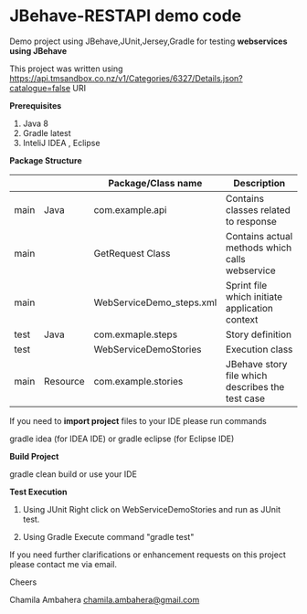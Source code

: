 # JBehave-RESTAPI demo code
Demo project using JBehave,JUnit,Jersey,Gradle for testing **webservices using JBehave**

This project was written using https://api.tmsandbox.co.nz/v1/Categories/6327/Details.json?catalogue=false URI

**Prerequisites**
1. Java 8 
2. Gradle latest
3. InteliJ IDEA , Eclipse

**Package Structure**

|    |          |Package/Class name       | Description                                     |
|----|----------|--------------------------|-------------------------------------------------|
|main| Java     | com.example.api          | Contains classes related to response            |
|main|          | GetRequest Class         | Contains actual methods which calls webservice  |
|main|          | WebServiceDemo_steps.xml | Sprint file which initiate application context  |
|test| Java     | com.exmaple.steps        | Story definition                                |  
|test|          | WebServiceDemoStories    | Execution class                                 | 
|main| Resource | com.example.stories      | JBehave story file which describes the test case|



If you need to **import project** files to your IDE please run commands

gradle idea (for IDEA IDE) or
gradle eclipse (for Eclipse IDE)


**Build Project**

gradle clean build or use your IDE

**Test Execution**

1. Using JUnit
Right click on WebServiceDemoStories and run as JUnit test.

2. Using Gradle
Execute command "gradle test"

If you need further clarifications or enhancement requests on this project please contact me via email.

Cheers

Chamila Ambahera
chamila.ambahera@gmail.com
